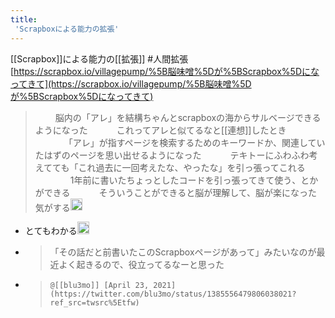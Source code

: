 ```yaml
---
title:
 'Scrapboxによる能力の拡張'
---
```


[[Scrapbox]]による能力の[[拡張]] #人間拡張
[https://scrapbox.io/villagepump/%5B脳味噌%5Dが%5BScrapbox%5Dになってきて](https://scrapbox.io/villagepump/%5B脳味噌%5Dが%5BScrapbox%5Dになってきて)
> 　　 脳内の「アレ」を結構ちゃんとscrapboxの海からサルベージできるようになった
>   　　　これってアレと似てるなと[[連想]]したとき
>  　　　	「アレ」が指すページを検索するためのキーワードか、関連していたはずのページを思い出せるようになった
>  　　　テキトーにふわふわ考えてても「これ過去に一回考えたな、やったな」を引っ張ってこれる
>  　　　　1年前に書いたちょっとしたコードを引っ張ってきて使う、とかができる
>  　　　そういうことができると脳が理解して、脳が楽になった気がする<img src='https://scrapbox.io/api/pages/blu3mo-public/miyamonz/icon' alt='miyamonz.icon' height="19.5"/>
- とてもわかる<img src='https://scrapbox.io/api/pages/blu3mo-public/blu3mo/icon' alt='blu3mo.icon' height="19.5"/>
- >  「その話だと前書いたこのScrapboxページがあって」みたいなのが最近よく起きるので、役立ってるなーと思った
- >  	@[[blu3mo]] [April 23, 2021](https://twitter.com/blu3mo/status/1385556479806038021?ref_src=twsrc%5Etfw)
